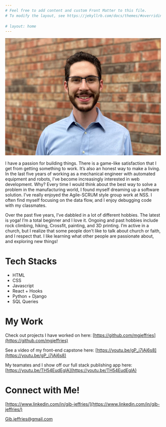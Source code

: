 ```yaml
---
# Feel free to add content and custom Front Matter to this file.
# To modify the layout, see https://jekyllrb.com/docs/themes/#overriding-theme-defaults

# layout: home
---
```

![headshot_photo](GibJeffriesHeadshot.jpeg)

I have a passion for building things. There is a game-like satisfaction that I get from getting something to work. It’s also an honest way to make a living. In the last five years of working as a mechanical engineer with automated equipment and robots, I’ve become increasingly interested in web development. Why? Every time I would think about the best way to solve a problem in the manufacturing world, I found myself dreaming up a software solution. I’ve really enjoyed the Agile-SCRUM style group work at NSS. I often find myself focusing on the data flow, and I enjoy debugging code with my classmates.

Over the past five years, I’ve dabbled in a lot of different hobbies. The latest is yoga! I’m a total beginner and I love it. Ongoing and past hobbies include rock climbing, hiking, Crossfit, painting, and 3D printing. I’m active in a church, but I realize that some people don’t like to talk about church or faith, and I respect that. I like learning what other people are passionate about, and exploring new things!
# Tech Stacks

- HTML
- CSS
- Javascript
- React + Hooks
- Python + Django
- SQL Queries

# My Work
Check out projects I have worked on here: [https://github.com/mgjeffries](https://github.com/mgjeffries)

See a video of my front-end capstone here: [https://youtu.be/gP_i7jAj6s8](https://youtu.be/gP_i7jAj6s8)

My teamates and I show off our full stack publishing app here: [https://youtu.be/TH54EudEglA](https://youtu.be/TH54EudEglA)

# Connect with Me!
[https://www.linkedin.com/in/gib-jeffries/](https://www.linkedin.com/in/gib-jeffries/)

Gib.jeffries@gmail.com